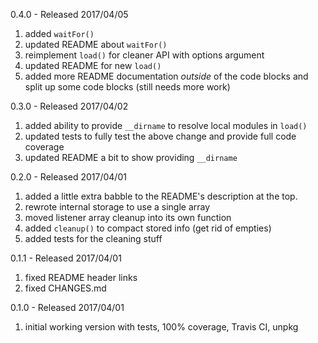 0.4.0 - Released 2017/04/05

1. added `waitFor()`
2. updated README about `waitFor()`
3. reimplement `load()` for cleaner API with options argument
4. updated README for new `load()`
5. added more README documentation *outside* of the code blocks and split up some code blocks (still needs more work)


0.3.0 - Released 2017/04/02

1. added ability to provide `__dirname` to resolve local modules in `load()`
2. updated tests to fully test the above change and provide full code coverage
3. updated README a bit to show providing `__dirname`


0.2.0 - Released 2017/04/01

1. added a little extra babble to the README's description at the top.
2. rewrote internal storage to use a single array
3. moved listener array cleanup into its own function
4. added `cleanup()` to compact stored info (get rid of empties)
5. added tests for the cleaning stuff


0.1.1 - Released 2017/04/01

1. fixed README header links
2. fixed CHANGES.md

0.1.0 - Released 2017/04/01

1. initial working version with tests, 100% coverage, Travis CI, unpkg
